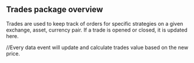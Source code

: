 ## Trades package overview

Trades are used to keep track of orders for specific strategies on a given exchange, asset, currency pair. If a trade is opened or closed, it is updated here.

//Every data event will update and calculate trades value based on the new price.



